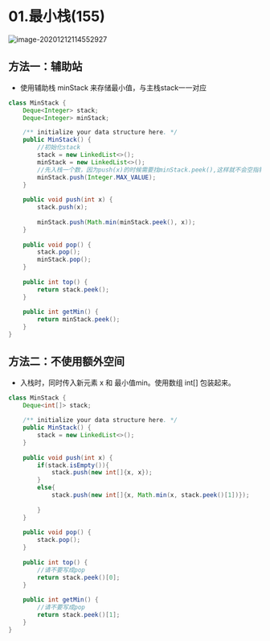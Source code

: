 # 01.最小栈(155)

![image-20201212114552927](https://raw.githubusercontent.com/TWDH/Leetcode-From-Zero/pictures/img/image-20201212114552927.png)

## 方法一：辅助站

* 使用辅助栈 minStack 来存储最小值，与主栈stack一一对应

```java
class MinStack {
    Deque<Integer> stack;
    Deque<Integer> minStack;

    /** initialize your data structure here. */
    public MinStack() {
        //初始化stack
        stack = new LinkedList<>();
        minStack = new LinkedList<>();
        //先入栈一个数，因为push(x)的时候需要找minStack.peek(),这样就不会空指针异常
        minStack.push(Integer.MAX_VALUE);
    }
    
    public void push(int x) {
        stack.push(x);
        
        minStack.push(Math.min(minStack.peek(), x));
    }
    
    public void pop() {
        stack.pop();
        minStack.pop();
    }
    
    public int top() {
        return stack.peek();
    }
    
    public int getMin() {
        return minStack.peek();
    }
}
```

## 方法二：不使用额外空间

* 入栈时，同时传入新元素 x 和 最小值min。使用数组 int[] 包装起来。

```java
class MinStack {
    Deque<int[]> stack;
    
    /** initialize your data structure here. */
    public MinStack() {
        stack = new LinkedList<>();
    }
    
    public void push(int x) {
        if(stack.isEmpty()){
            stack.push(new int[]{x, x});
        }
        else{
            stack.push(new int[]{x, Math.min(x, stack.peek()[1])});
            
        }
    }
    
    public void pop() {
        stack.pop();
    }
    
    public int top() {
        //请不要写成pop
        return stack.peek()[0];
    }
    
    public int getMin() {
        //请不要写成pop
        return stack.peek()[1];
    }
}
```

